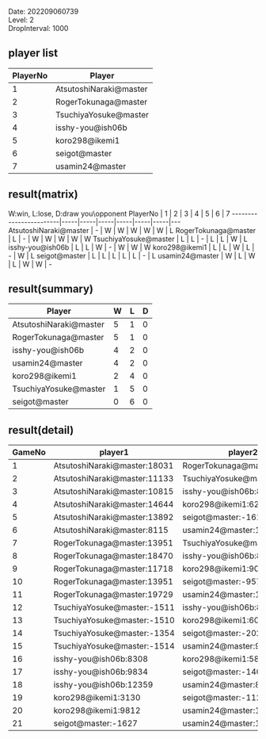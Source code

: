 Date: 202209060739  
Level: 2  
DropInterval: 1000  
## player list
PlayerNo  |  Player
----------|------------------------
1         |  AtsutoshiNaraki@master
2         |  RogerTokunaga@master
3         |  TsuchiyaYosuke@master
4         |  isshy-you@ish06b
5         |  koro298@ikemi1
6         |  seigot@master
7         |  usamin24@master
## result(matrix)
W:win, L:lose, D:draw
you\opponent PlayerNo   |  1  |  2  |  3  |  4  |  5  |  6  |  7
------------------------|-----|-----|-----|-----|-----|-----|---
AtsutoshiNaraki@master  |  -  |  W  |  W  |  W  |  W  |  W  |  L
RogerTokunaga@master    |  L  |  -  |  W  |  W  |  W  |  W  |  W
TsuchiyaYosuke@master   |  L  |  L  |  -  |  L  |  L  |  W  |  L
isshy-you@ish06b        |  L  |  L  |  W  |  -  |  W  |  W  |  W
koro298@ikemi1          |  L  |  L  |  W  |  L  |  -  |  W  |  L
seigot@master           |  L  |  L  |  L  |  L  |  L  |  -  |  L
usamin24@master         |  W  |  L  |  W  |  L  |  W  |  W  |  -
## result(summary)
Player                  |  W  |  L  |  D
------------------------|-----|-----|---
AtsutoshiNaraki@master  |  5  |  1  |  0
RogerTokunaga@master    |  5  |  1  |  0
isshy-you@ish06b        |  4  |  2  |  0
usamin24@master         |  4  |  2  |  0
koro298@ikemi1          |  2  |  4  |  0
TsuchiyaYosuke@master   |  1  |  5  |  0
seigot@master           |  0  |  6  |  0
## result(detail)
GameNo  |  player1                       |  player2
--------|--------------------------------|-----------------------------
1       |  AtsutoshiNaraki@master:18031  |  RogerTokunaga@master:9956
2       |  AtsutoshiNaraki@master:11133  |  TsuchiyaYosuke@master:-2088
3       |  AtsutoshiNaraki@master:10815  |  isshy-you@ish06b:8969
4       |  AtsutoshiNaraki@master:14644  |  koro298@ikemi1:6233
5       |  AtsutoshiNaraki@master:13892  |  seigot@master:-1613
6       |  AtsutoshiNaraki@master:8115   |  usamin24@master:12856
7       |  RogerTokunaga@master:13951    |  TsuchiyaYosuke@master:-1544
8       |  RogerTokunaga@master:18470    |  isshy-you@ish06b:8737
9       |  RogerTokunaga@master:11718    |  koro298@ikemi1:9049
10      |  RogerTokunaga@master:13951    |  seigot@master:-957
11      |  RogerTokunaga@master:19729    |  usamin24@master:18512
12      |  TsuchiyaYosuke@master:-1511   |  isshy-you@ish06b:8369
13      |  TsuchiyaYosuke@master:-1510   |  koro298@ikemi1:6065
14      |  TsuchiyaYosuke@master:-1354   |  seigot@master:-2020
15      |  TsuchiyaYosuke@master:-1514   |  usamin24@master:9434
16      |  isshy-you@ish06b:8308         |  koro298@ikemi1:5800
17      |  isshy-you@ish06b:9834         |  seigot@master:-1409
18      |  isshy-you@ish06b:12359        |  usamin24@master:8683
19      |  koro298@ikemi1:3130           |  seigot@master:-1122
20      |  koro298@ikemi1:9812           |  usamin24@master:13776
21      |  seigot@master:-1627           |  usamin24@master:16919
